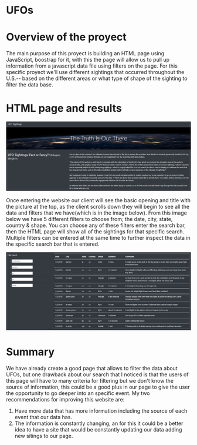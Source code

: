 # UFOs

# Overview of the proyect

The main purpose of this proyect is building an HTML page using JavaScript, boostrap for it, with this the page will allow us to pull up information from a javascript data file using filters on the page. For this specific proyect we'll use different sightings that occurred throughout the U.S.-- based on the different areas or what type of shape of the sighting to filter the data base. 

# HTML page and results

![HTML_1](https://github.com/alesandelmoral/UFOs/blob/main/images/UFOs_Page1.PNG)

Once entering the website our client will see the basic opening and title with the picture at the top, as the client scrolls down they will begin to see all the data and filters that we have(which is in the image below). From this image below we have 5 different filters to choose from; the date, city, state, country & shape. You can choose any of these filters enter the search bar, then the HTML page will show all of the sightings for that specific search. Multiple filters can be entered at the same time to further inspect the data in the specific search bar that is entered.

![HTML_1](https://github.com/alesandelmoral/UFOs/blob/main/images/UFOs_Page2.PNG)

# Summary

We have already create a good page that allows to filter the data about UFOs, but one drawback about our search that I noticed is that the users of this page will have to many criteria for filtering but we don't know the source of information, this could be a good plus in our page to give the user the opportunity to go deeper into an specific event.
 My two recommendations for improving this website are:

1. Have more data that has more information including the source of each event that our data has. 
2. The information is constantly changing, an for this it could be a better idea to have a site that would be constantly updating our data adding new sitings to our page.
